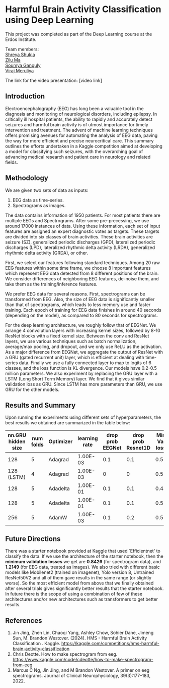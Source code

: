 # Harmful Brain Activity Classification using Deep Learning

This project was completed as part of the Deep Learning course at the Erdos Institute.

Team members:  
[Shreya Shukla](https://github.com/shreyaalkuhs)  
[Zilu Ma](https://github.com/rcflower)  
[Soumya Ganguly](https://github.com/soumya123ganguly)  
[Viraj Meruliya](https://github.com/VirajMeruliya)

The link for the video presentation: [video link]

## Introduction
Electroencephalography (EEG) has long been a valuable tool in the diagnosis and monitoring of neurological disorders, including epilepsy. In critically ill hospital patients, the ability to rapidly and accurately detect seizures and harmful brain activity is of utmost importance for timely intervention and treatment. The advent of machine learning techniques offers promising avenues for automating the analysis of EEG data, paving the way for more efficient and precise neurocritical care. This summary outlines the efforts undertaken in a Kaggle competition aimed at developing a model for classifying such seizures, with the overarching goal of advancing medical research and patient care in neurology and related fields.


## Methodology
We are given two sets of data as inputs:  
1. EEG data as time-series.
2. Spectrograms as images.

The data contains information of 1950 patients. For most patients there are multiple EEGs and Spectrograms. After some pre-precessing, we use around 17000 instances of data. Using these information, each set of input features are assigned an expert diagnostic votes as targets. These targets are divided into six classes of brain activities. These brain activities are seizure (SZ), generalized periodic discharges (GPD), lateralized periodic discharges (LPD), lateralized rhythmic delta activity (LRDA), generalized rhythmic delta activity (GRDA), or other. 

First, we select our features following standard techniques. Among 20 raw EEG features within some time frame, we choose 8 important features which represent EEG data detected from 8 different positions of the brain. We consider differences of neighboring EEG features, de-noise them, and take them as the training/inference features. 

We prefer EEG data for several reasons. First, spectrograms can be transformed from EEG. Also, the size of EEG data is significantly smaller than that of spectrograms, which leads to less memory use and faster training. Each epoch of training for EEG data finishes in around 40 seconds (depending on the model), as compared to 80 seconds for spectrograms.

For the deep learning architecture, we roughly follow that of EEGNet. We arrange 4 convolution layers with increasing kernel sizes, followed by 8-10 ResNet blocks with a fixed kernel size. Between the conv and ResNet layers, we use various techniques such as batch normalization, average/max pooling, and dropout, and we only use ReLU as the activation. As a major difference from EEGNet, we aggregate  the output of ResNet with a GRU (gated recurrent unit) layer, which is efficient at dealing with time-series data. Finally we use a fully connected layer to map to logits of 6 classes, and the loss function is KL divergence. Our models have 0.2-0.5 million parameters. We also experiment by replacing the GRU layer with a LSTM (Long Short Term Memory) layer. We find that it gives similar validation loss as GRU. Since LSTM has more parameters than GRU, we use GRU for the other models. 


## Results and Summary
Upon running the experiments using different sets of hyperparameters, the best results we obtained are summarized in the table below: 

| nn.GRU hidden size | num folds | Optimizer | learning rate | drop prob EEGNet | drop prob Resnet1D | Min Val loss |
|---------------------|-----------|-----------|---------------|------------------|---------------------|--------------|
| 128                 | 5         | Adagrad   | 1.00E-03      | 0.1              | 0.1                 | 0.5          |
| 128 (LSTM)          | 4         | Adagrad   | 1.00E-03      | 0                | 0                   | 0.5          |
| 128                 | 5         | Adadelta  | 1.00E-01      | 0.1              | 0.1                 | 0.48         |
| 128                 | 5         | Adadelta  | 1.00E-01      | 0.1              | 0.1                 | 0.5          |
| 256                 | 5         | AdamW     | 1.00E-03      | 0.1              | 0.2                 | 0.5          |


## Future Directions
There was a starter notebook provided at Kaggle that used `Efficientnet' to classify the data. If we use the architecture of the starter notebook, then the **minimum validation losses** we get are **0.8426** (for spectrogram data), and **1.2149** (for EEG data, treated as images). We also tried with different basic models like Mobilenet2 (trained on imagenet), Yolo version 8, Untrained ResNet50V2 and all of them gave results in the same range (or slightly worse). So the most efficient model from above that we finally obtained after several trials gives significantly better results that the starter notebook. In future there is the scope of using a combination of few of these architectures and/or new architectures such as transformers to get better results. 

## References

1. Jin Jing, Zhen Lin, Chaoqi Yang, Ashley Chow, Sohier Dane, Jimeng Sun, M. Brandon Westover. (2024). HMS - Harmful Brain Activity Classification . Kaggle. https://kaggle.com/competitions/hms-harmful-brain-activity-classification
2. Chris Deotte. How to make spectrogram from eeg. https://www.kaggle.com/code/cdeotte/how-to-make-spectrogram-from-eeg
3. Marcus C Ng, Jin Jing, and M Brandon Westover. A primer on eeg spectrograms. Journal of Clinical Neurophysiology, 39(3):177–183, 2022.

